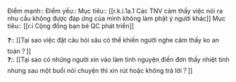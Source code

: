 

Điểm mạnh::
Điểm yếu::
Mục tiêu:: [[r.k.i.1a.1 Các TNV cảm thấy việc nói ra nhu cầu không được đáp ứng của mình không làm phật ý người khác]]
Mục tiêu:: [[r.i Cộng đồng bạn bè QC phát triển]]

❓:: [[Tại sao việc đặt câu hỏi sâu có thể khiến người nghe cảm thấy ko an toàn？]]  
❓:: [[Tại sao có những người xin vào làm tình nguyện điền đơn thấy nhiệt tình nhưng sau một buổi nói chuyện thì xin rút hoặc không trả lời？]]  
